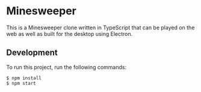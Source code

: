 # Minesweeper

This is a Minesweeper clone written in TypeScript that can be played on the web as well as built for the desktop using Electron.

## Development

To run this project, run the following commands:

```
$ npm install
$ npm start
```
